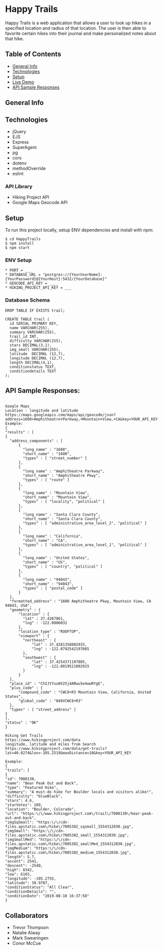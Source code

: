 # Happy Trails

Happy Trails is a web application that allows a user to look up hikes in a specified location and radius of that location. The user is then able to favorite certain hikes into their journal and make personalized notes about that hike.

## Table of Contents
* [General Info](#general-info)
* [Technologies](#technologies)
* [Setup](#setup)
* [Live Demo](#live-demo)
* [API Sample Responses](#api-sample-responses)

## General Info



## Technologies
- jQuery
- EJS
- Express
- SuperAgent
- pg
- cors
- dotenv
- methodOverride
- eslint

### API Library

- Hiking Project API
- Google Maps Geocode API

## Setup
To run this project locally, setup ENV dependencies and install with npm:

```
$ cd HappyTrails
$ npm install
$ npm start
```
### ENV Setup
```
* PORT = ___
* DATABASE_URL = "postgres://{YourUserName}:{YourPassword}@{YourHost}:5432/{YourDatabase}"
* GEOCODE_API_KEY = ____
* HIKING_PROJECT_API_KEY = ___
```
### Database Schema
```
DROP TABLE IF EXISTS trail;

CREATE TABLE trail (
  id SERIAL PRIMARY KEY,
  name VARCHAR(255),
  summary VARCHAR(255),
  trail_id INT,
  difficulty VARCHAR(255),
  stars DECIMAL(3,1),
  img_small VARCHAR(255),
  latitude  DECIMAL (12,7),
  longitude DECIMAL (12,7),
  length DECIMAL(4,1),
  conditionstatus TEXT,
  conditiondetails TEXT
);
```

## API Sample Responses:
```

Google Maps
Location - longitude and latitude
https://maps.googleapis.com/maps/api/geocode/json?address=1600+Amphitheatre+Parkway,+Mountain+View,+CA&key=YOUR_API_KEY
Example:
{
"results" : [
{
  "address_components" : [
      {
        "long_name" : "1600",
        "short_name" : "1600",
        "types" : [ "street_number" ]
      },
      {
        "long_name" : "Amphitheatre Parkway",
        "short_name" : "Amphitheatre Pkwy",
        "types" : [ "route" ]
      },
      {
        "long_name" : "Mountain View",
        "short_name" : "Mountain View",
        "types" : [ "locality", "political" ]
      },
      {
        "long_name" : "Santa Clara County",
        "short_name" : "Santa Clara County",
        "types" : [ "administrative_area_level_2", "political" ]
      },
      {
        "long_name" : "California",
        "short_name" : "CA",
        "types" : [ "administrative_area_level_1", "political" ]
      },
      {
        "long_name" : "United States",
        "short_name" : "US",
        "types" : [ "country", "political" ]
      },
      {
        "long_name" : "94043",
        "short_name" : "94043",
        "types" : [ "postal_code" ]
      }
  ],
  "formatted_address" : "1600 Amphitheatre Pkwy, Mountain View, CA 94043, USA",
  "geometry" : {
      "location" : {
        "lat" : 37.4267861,
        "lng" : -122.0806032
      },
      "location_type" : "ROOFTOP",
      "viewport" : {
        "northeast" : {
            "lat" : 37.4281350802915,
            "lng" : -122.0792542197085
        },
        "southwest" : {
            "lat" : 37.4254371197085,
            "lng" : -122.0819521802915
        }
      }
  },
  "place_id" : "ChIJtYuu0V25j4ARwu5e4wwRYgE",
  "plus_code" : {
      "compound_code" : "CWC8+R3 Mountain View, California, United States",
      "global_code" : "849VCWC8+R3"
  },
  "types" : [ "street_address" ]
}
],
"status" : "OK"
}

Hiking Get Trails
https://www.hikingproject.com/data
longitude, latitude and miles from Search
https://www.hikingproject.com/data/get-trails?lat=40.0274&lon=-105.2519&maxDistance=10&key=YOUR_API_KEY

Example:
{
"trails": [
{
"id": 7000130,
"name": "Bear Peak Out and Back",
"type": "Featured Hike",
"summary": "A must-do hike for Boulder locals and visitors alike!",
"difficulty": "blueBlack",
"stars": 4.6,
"starVotes": 109,
"location": "Boulder, Colorado",
"url": "https:\/\/www.hikingproject.com\/trail\/7000130\/bear-peak-out-and-back",
"imgSqSmall": "https:\/\/cdn-files.apstatic.com\/hike\/7005382_sqsmall_1554312030.jpg",
"imgSmall": "https:\/\/cdn-files.apstatic.com\/hike\/7005382_small_1554312030.jpg",
"imgSmallMed": "https:\/\/cdn-files.apstatic.com\/hike\/7005382_smallMed_1554312030.jpg",
"imgMedium": "https:\/\/cdn-files.apstatic.com\/hike\/7005382_medium_1554312030.jpg",
"length": 5.7,
"ascent": 2541,
"descent": -2540,
"high": 8342,
"low": 6103,
"longitude": -105.2755,
"latitude": 39.9787,
"conditionStatus": "All Clear",
"conditionDetails": "",
"conditionDate": "2019-08-10 16:37:58"
}
```

## Collaborators
- Trevor Thompson
- Natalie Alway
- Mark Swearingen
- Conor McCue
